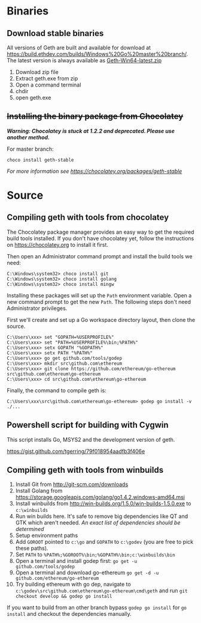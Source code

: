 # Binaries

## Download stable binaries

All versions of Geth are built and available for download at https://build.ethdev.com/builds/Windows%20Go%20master%20branch/. The latest version is always available as [Geth-Win64-latest.zip](https://build.ethdev.com/builds/Windows%20Go%20master%20branch/Geth-Win64-latest.zip)

1. Download zip file
1. Extract geth.exe from zip
1. Open a command terminal
1. chdir <path to geth.exe>
1. open geth.exe

## ~~Installing the binary package from Chocolatey~~

_**Warning: Chocolatey is stuck at 1.2.2 and deprecated. Please use another method.**_

For master branch:
```
choco install geth-stable
```
_For more information see https://chocolatey.org/packages/geth-stable_

# Source

## Compiling geth with tools from chocolatey

The Chocolatey package manager provides an easy way to get
the required build tools installed. If you don't have chocolatey yet,
follow the instructions on https://chocolatey.org to install it first.

Then open an Administrator command prompt and install the build tools
we need:

```text
C:\Windows\system32> choco install git
C:\Windows\system32> choco install golang
C:\Windows\system32> choco install mingw
``` 

Installing these packages will set up the `Path` environment variable.
Open a new command prompt to get the new `Path`. The following steps don't
need Administrator privileges.

First we'll create and set up a Go workspace directory layout,
then clone the source.

```text
C:\Users\xxx> set "GOPATH=%USERPROFILE%"
C:\Users\xxx> set "PATH=%USERPROFILE%\bin;%PATH%"
C:\Users\xxx> setx GOPATH "%GOPATH%"
C:\Users\xxx> setx PATH "%PATH%"
C:\Users\xxx> go get github.com/tools/godep
C:\Users\xxx> mkdir src\github.com\ethereum
C:\Users\xxx> git clone https://github.com/ethereum/go-ethereum src\github.com\ethereum\go-ethereum
C:\Users\xxx> cd src\github.com\ethereum\go-ethereum
```

Finally, the command to compile geth is:

```text
C:\Users\xxx\src\github.com\ethereum\go-ethereum> godep go install -v ./...
```

## Powershell script for building with Cygwin

This script installs Go, MSYS2 and the development version of geth.

https://gist.github.com/tgerring/79f018954aadfb3f406e

## Compiling geth with tools from winbuilds

1. Install Git from http://git-scm.com/downloads
1. Install Golang from https://storage.googleapis.com/golang/go1.4.2.windows-amd64.msi
1. Install winbuilds from http://win-builds.org/1.5.0/win-builds-1.5.0.exe to `c:\winbuilds`
1. Run win builds here. It's safe to remove big dependencies like QT and GTK which aren't needed. _An exact list of dependencies should be determined_
1. Setup environment paths
  1. Add `GOROOT` pointed to `c:\go` and `GOPATH` to `c:\godev` (you are free to pick these paths).
  1. Set `PATH` to `%PATH%;%GOROOT%\bin;%GOPATH%\bin;c:\winbuilds\bin`
1. Open a terminal and install godep first: `go get -u github.com/tools/godep`
1. Open a terminal and download go-ethereum `go get -d -u github.com/ethereum/go-ethereum`
1. Try building ethereum with go dep, navigate to `c:\godev\src\github.com\ethereum\go-ethereum\cmd\geth` and run `git checkout develop && godep go install`

If you want to build from an other branch bypass `godep go install` for `go install` and checkout the dependencies manually.

